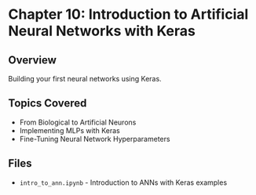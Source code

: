 # Chapter 10: Introduction to Artificial Neural Networks with Keras

## Overview
Building your first neural networks using Keras.

## Topics Covered
- From Biological to Artificial Neurons
- Implementing MLPs with Keras
- Fine-Tuning Neural Network Hyperparameters

## Files
- `intro_to_ann.ipynb` - Introduction to ANNs with Keras examples

